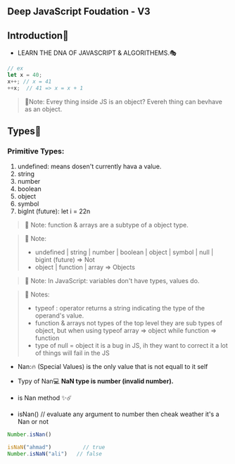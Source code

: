 ## Deep JavaScript Foudation - V3
## Introduction:tokyo_tower:

- LEARN THE DNA OF JAVASCRIPT & ALGORITHEMS.:performing_arts:
```js
// ex
let x = 40;
x++; // x = 41 
++x;  // 41 => x = x + 1
```
> 💌Note: Evrey thing inside JS is an object? Evereh thing can bevhave as an object.

## Types:tokyo_tower:
### Primitive Types:
1. undefined: means dosen't currently hava a value.
2. string
3. number
4. boolean
5. object
6. symbol
7. bigInt (future): let i = 22n
> 💌 Note: function & arrays are a subtype of a object type.

> 💌 Note:
>- undefined | string | number | boolean | object | symbol | null | bigint (future) => Not
>- object | function | array => Objects

> 💌 Note:
> In JavaScript: variables don't have types, values do.

> 💌 Notes:
>- typeof : operator returns a string indicating the type of the operand's value.
>- function & arrays not types of the top level they are sub types of object, but when using typeof array ⇒ object while function ⇒ function
>- type of null = object it is a bug in JS, ih they want to correct it a lot of things will fail in the JS

- Nan:🔥
(Special Values) is the only value that is not equall to it self

- Typy of Nan💻
**NaN type is number (invalid number).**

- is Nan method ✨☄️
- isNan()
// evaluate any argument to number then cheak weather it's a Nan or not
```js
Number.isNan()

isNaN("ahmad")          // true
Number.isNaN("ali")   // false
```



